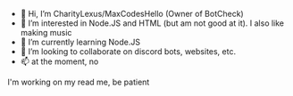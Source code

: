 - 👋 Hi, I’m CharityLexus/MaxCodesHello (Owner of BotCheck)
- 👀 I’m interested in Node.JS and HTML (but am not good at it). I also like making music
- 🌱 I’m currently learning Node.JS
- 💞️ I’m looking to collaborate on discord bots, websites, etc.
- 📫 at the moment, no

I'm working on my read me, be patient
